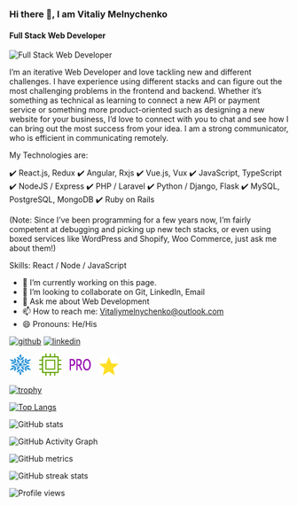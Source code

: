 ### Hi there 👋, I am Vitaliy Melnychenko
#### Full Stack Web Developer
![Full Stack Web Developer](https://maniacdev.com/wp-content/uploads/2013/07/vvdocumenter-xcode.gif)

I’m an iterative Web Developer and love tackling new and different challenges. I have experience using different stacks and can figure out the most challenging problems in the frontend and backend. Whether it’s something as technical as learning to connect a new API or payment service or something more product-oriented such as designing a new website for your business, I’d love to connect with you to chat and see how I can bring out the most success from your idea.
I am a strong communicator, who is efficient in communicating remotely.

My Technologies are: 

✔️ React.js, Redux
✔️ Angular, Rxjs
✔️ Vue.js, Vux
✔️ JavaScript, TypeScript
✔️ NodeJS / Express
✔️ PHP / Laravel
✔️ Python / Django, Flask
✔️ MySQL, PostgreSQL, MongoDB
✔️ Ruby on Rails

(Note: Since I’ve been programming for a few years now, I’m fairly competent at debugging and picking up new tech stacks, or even using boxed services like WordPress and Shopify, Woo Commerce, just ask me about them!)

Skills: React / Node / JavaScript

- 🔭 I’m currently working on this page. 
- 👯 I’m looking to collaborate on Git, LinkedIn, Email 
- 💬 Ask me about Web Development 
- 📫 How to reach me: Vitaliymelnychenko@outlook.com 
- 😄 Pronouns: He/His 


[<img src='https://cdn.jsdelivr.net/npm/simple-icons@3.0.1/icons/github.svg' alt='github' height='40'>](https://github.com/Vitaliy-Melnychenko)  [<img src='https://cdn.jsdelivr.net/npm/simple-icons@3.0.1/icons/linkedin.svg' alt='linkedin' height='40'>](https://www.linkedin.com/in/https://www.linkedin.com/in/vitaliy-melnychenko//)  

<a href='https://archiveprogram.github.com/'><img src='https://raw.githubusercontent.com/acervenky/animated-github-badges/master/assets/acbadge.gif' width='40' height='40'></a> <a href='https://docs.github.com/en/developers'><img src='https://raw.githubusercontent.com/acervenky/animated-github-badges/master/assets/devbadge.gif' width='40' height='40'></a> <a href='https://github.com/pricing'><img src='https://raw.githubusercontent.com/acervenky/animated-github-badges/master/assets/pro.gif' width='40' height='40'></a> <a href='https://stars.github.com/'><img src='https://raw.githubusercontent.com/acervenky/animated-github-badges/master/assets/starbadge.gif' width='35' height='35'></a> 

[![trophy](https://github-profile-trophy.vercel.app/?username=Vitaliy-Melnychenko)](https://github.com/ryo-ma/github-profile-trophy)

[![Top Langs](https://github-readme-stats.vercel.app/api/top-langs/?username=Vitaliy-Melnychenko)](https://github.com/anuraghazra/github-readme-stats)

![GitHub stats](https://github-readme-stats.vercel.app/api?username=Vitaliy-Melnychenko&show_icons=true)  

![GitHub Activity Graph](https://activity-graph.herokuapp.com/graph?username=Vitaliy-Melnychenko)  

![GitHub metrics](https://metrics.lecoq.io/Vitaliy-Melnychenko)  

![GitHub streak stats](https://github-readme-streak-stats.herokuapp.com/?user=Vitaliy-Melnychenko)  

![Profile views](https://gpvc.arturio.dev/Vitaliy-Melnychenko)  
